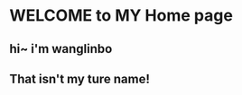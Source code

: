 # WELCOME to MY Home page
## hi~ i'm wanglinbo
## That isn't my ture name!



























<!--- 👋 Hi, I’m @wanglinbo-z-->
<!--- 👀 I’m interested in ...-->
<!--- 🌱 I’m currently learning ...-->
<!--- 💞️ I’m looking to collaborate on ...-->
<!--- 📫 How to reach me ...-->

<!---
wanglinbo-z/wanglinbo-z is a ✨ special ✨ repository because its `README.md` (this file) appears on your GitHub profile.
You can click the Preview link to take a look at your changes.
--->
